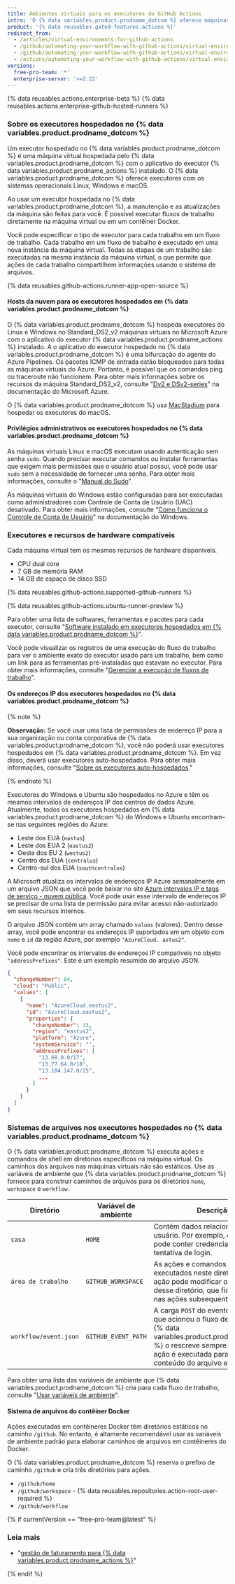 ```yaml
---
title: Ambientes virtuais para os executores do GitHub Actions
intro: 'O {% data variables.product.prodname_dotcom %} oferece máquinas virtuais hospedadas para executar fluxos de trabalho. A máquina virtual tem um ambiente de ferramentas, pacotes e configurações disponíveis para uso no {% data variables.product.prodname_actions %}.'
product: '{% data reusables.gated-features.actions %}'
redirect_from:
  - /articles/virtual-environments-for-github-actions
  - /github/automating-your-workflow-with-github-actions/virtual-environments-for-github-actions
  - /github/automating-your-workflow-with-github-actions/virtual-environments-for-github-hosted-runners
  - /actions/automating-your-workflow-with-github-actions/virtual-environments-for-github-hosted-runners
versions:
  free-pro-team: '*'
  enterprise-server: '>=2.22'
---
```


{% data reusables.actions.enterprise-beta %}
{% data reusables.actions.enterprise-github-hosted-runners %}

### Sobre os executores hospedados no {% data variables.product.prodname_dotcom %}

Um executor hospedado no {% data variables.product.prodname_dotcom %} é uma máquina virtual hospedada pelo {% data variables.product.prodname_dotcom %} com o aplicativo do executor {% data variables.product.prodname_actions %} instalado. O {% data variables.product.prodname_dotcom %} oferece executores com os sistemas operacionais Linux, Windows e macOS.

Ao usar um executor hospedada no {% data variables.product.prodname_dotcom %}, a manutenção e as atualizações da máquina são feitas para você. É possível executar fluxos de trabalho diretamente na máquina virtual ou em um contêiner Docker.

Você pode especificar o tipo de executor para cada trabalho em um fluxo de trabalho. Cada trabalho em um fluxo de trabalho é executado em uma nova instância da máquina virtual. Todas as etapas de um trabalho são executadas na mesma instância da máquina virtual, o que permite que ações de cada trabalho compartilhem informações usando o sistema de arquivos.

{% data reusables.github-actions.runner-app-open-source %}

#### Hosts da nuvem para os executores hospedados em {% data variables.product.prodname_dotcom %}

O {% data variables.product.prodname_dotcom %} hospeda executores do Linux e Windows no Standard_DS2_v2 máquinas virtuais no Microsoft Azure com o aplicativo do executor {% data variables.product.prodname_actions %} instalado. A o aplicativo do executor hospedado no {% data variables.product.prodname_dotcom %} é uma bifurcação do agente do Azure Pipelines. Os pacotes ICMP de entrada estão bloqueados para todas as máquinas virtuais do Azure. Portanto, é possível que os comandos ping ou traceroute não funcionem. Para obter mais informações sobre os recursos da máquina Standard_DS2_v2, consulte "[Dv2 e DSv2-series](https://docs.microsoft.com/en-us/azure/virtual-machines/dv2-dsv2-series#dsv2-series)" na documentação do Microsoft Azure.

O {% data variables.product.prodname_dotcom %} usa [MacStadium](https://www.macstadium.com/) para hospedar os executores do macOS.

#### Privilégios administrativos os executores hospedados no {% data variables.product.prodname_dotcom %}

As máquinas virtuais Linux e macOS executam usando autenticação sem senha `sudo`. Quando precisar executar comandos ou instalar ferramentas que exigem mais permissões que o usuário atual possui, você pode usar `sudo` sem a necessidade de fornecer uma senha. Para obter mais informações, consulte o "[Manual do Sudo](https://www.sudo.ws/man/1.8.27/sudo.man.html)".

As máquinas virtuais do Windows estão configuradas para ser executadas como administradores com Controle de Conta de Usuário (UAC) desativado. Para obter mais informações, consulte "[Como funciona o Controle de Conta de Usuário](https://docs.microsoft.com/en-us/windows/security/identity-protection/user-account-control/how-user-account-control-works)" na documentação do Windows.

### Executores e recursos de hardware compatíveis

Cada máquina virtual tem os mesmos recursos de hardware disponíveis.

- CPU dual core
- 7 GB de memória RAM
- 14 GB de espaço de disco SSD

{% data reusables.github-actions.supported-github-runners %}

{% data reusables.github-actions.ubuntu-runner-preview %}

Para obter uma lista de softwares, ferramentas e pacotes para cada executor, consulte "[Software instalado em executores hospedados em {% data variables.product.prodname_dotcom %}](/actions/reference/software-installed-on-github-hosted-runners)".

Você pode visualizar os registros de uma execução do fluxo de trabalho para ver o ambiente exato do executor usado para um trabalho, bem como um link para as ferramentas pré-instaladas que estavam no executor. Para obter mais informações, consulte "[Gerenciar a execução de fluxos de trabalho](/actions/configuring-and-managing-workflows/managing-a-workflow-run#viewing-your-workflow-history)".


#### Os endereços IP dos executores hospedados no {% data variables.product.prodname_dotcom %}

{% note %}

**Observação:** Se você usar uma lista de permissões de endereço IP para a sua organização ou conta corporativa de {% data variables.product.prodname_dotcom %}, você não poderá usar executores hospedados em {% data variables.product.prodname_dotcom %}. Em vez disso, deverá usar executores auto-hospedados. Para obter mais informações, consulte "[Sobre os executores auto-hospedados](/actions/hosting-your-own-runners/about-self-hosted-runners)."

{% endnote %}

Executores do Windows e Ubuntu são hospedados no Azure e têm os mesmos intervalos de endereços IP dos centros de dados Azure. Atualmente, todos os executores hospedados em {% data variables.product.prodname_dotcom %} do Windows e Ubuntu encontram-se nas seguintes regiões do Azure:

- Leste dos EUA (`eastus`)
- Leste dos EUA 2 (`eastus2`)
- Oeste dos EU 2 (`westus2`)
- Centro dos EUA (`centralus`)
- Centro-sul dos EUA (`southcentralus`)

A Microsoft atualiza os intervalos de endereços IP Azure semanalmente em um arquivo JSON que você pode baixar no site [Azure intervalos IP e tags de serviço - nuvem pública](https://www.microsoft.com/en-us/download/details.aspx?id=56519). Você pode usar esse intervalo de endereços IP se precisar de uma lista de permissão para evitar acesso não-autorizado em seus recursos internos.

O arquivo JSON contém um array chamado `values` (valores). Dentro desse array, você pode encontrar os endereços IP suportados em um objeto com `nome` e `id` da região Azure, por exemplo `"AzureCloud. astus2"`.

Você pode encontrar os intervalos de endereços IP compatíveis no objeto `"addressPrefixes"`. Este é um exemplo resumido do arquivo JSON.

```json
{
  "changeNumber": 84,
  "cloud": "Public",
  "values": [
    {
      "name": "AzureCloud.eastus2",
      "id": "AzureCloud.eastus2",
      "properties": {
        "changeNumber": 33,
        "region": "eastus2",
        "platform": "Azure",
        "systemService": "",
        "addressPrefixes": [
          "13.68.0.0/17",
          "13.77.64.0/18",
          "13.104.147.0/25",
          ...
        ]
      }
    }
  ]
}
```

### Sistemas de arquivos nos executores hospedados no {% data variables.product.prodname_dotcom %}

O {% data variables.product.prodname_dotcom %} executa ações e comandos de shell em diretórios específicos na máquina virtual. Os caminhos dos arquivos nas máquinas virtuais não são estáticos. Use as variáveis de ambiente que {% data variables.product.prodname_dotcom %} fornece para construir caminhos de arquivos para os diretórios `home`, `workspace` e `workflow`.

| Diretório             | Variável de ambiente | Descrição                                                                                                                                                                                                          |
| --------------------- | -------------------- | ------------------------------------------------------------------------------------------------------------------------------------------------------------------------------------------------------------------ |
| `casa`                | `HOME`               | Contém dados relacionados ao usuário. Por exemplo, esse diretório pode conter credenciais de uma tentativa de login.                                                                                               |
| `área de trabalho`    | `GITHUB_WORKSPACE`   | As ações e comandos do shell executados neste diretório. Uma ação pode modificar o conteúdo desse diretório, que fica acessível nas ações subsequentes.                                                            |
| `workflow/event.json` | `GITHUB_EVENT_PATH`  | A carga `POST` do evento webhook que acionou o fluxo de trabalho. O {% data variables.product.prodname_dotcom %} o rescreve sempre que uma ação é executada para isolar o conteúdo do arquivo entre as ações. |

Para obter uma lista das variáveis de ambiente que {% data variables.product.prodname_dotcom %} cria para cada fluxo de trabalho, consulte "[Usar variáveis de ambiente](/github/automating-your-workflow-with-github-actions/using-environment-variables)".

#### Sistema de arquivos do contêiner Docker

Ações executadas em contêineres Docker têm diretórios estáticos no caminho `/github`. No entanto, é altamente recomendável usar as variáveis de ambiente padrão para elaborar caminhos de arquivos em contêineres do Docker.

O {% data variables.product.prodname_dotcom %} reserva o prefixo de caminho `/github` e cria três diretórios para ações.

- `/github/home`
- `/github/workspace` - {% data reusables.repositories.action-root-user-required %}
- `/github/workflow`

{% if currentVersion == "free-pro-team@latest" %}

### Leia mais
- "[gestão de faturamento para {% data variables.product.prodname_actions %}](/github/setting-up-and-managing-billing-and-payments-on-github/managing-billing-for-github-actions)"

{% endif %}
